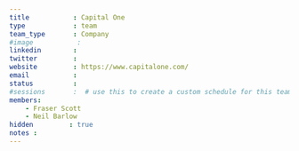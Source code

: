 ```yaml
---
title           : Capital One
type            : team
team_type       : Company
#image           :
linkedin        :
twitter         :
website         : https://www.capitalone.com/
email           :
status          :
#sessions       :  # use this to create a custom schedule for this team
members:
    - Fraser Scott
    - Neil Barlow
hidden         : true
notes :
---
```




